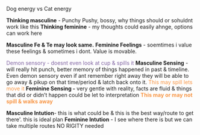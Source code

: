 Dog energy vs Cat energy

**Thinking masculine** - Punchy Pushy, bossy, why things should or sohuldnt work like this
**Thinking feminine** - my thoughts could easily ahnge, options can work here

**Masculine Fe & Te may look same.**
**Feminine Feelings** - soemtimes i value these feelings & sometimes i dont. Value is movable.

<font color="#8064a2">Demon sensory - doesnt even look at cup & spills it </font>
**Masculine Sensing** - will really hit punch, better memory of things happened in past & timeline.
Even demon sensory even if ant remember right away they will be able to go away & pikup on that time/period & latch back onto it.
<font color="#f79646">This may spill lets move it</font>
**Feminine Sensing -** very gentle with reality, facts are fluid & 
things that did or didn’t happen could be let to interpretation
<font color="#f79646">**This may or may not spill & walks <font color="#f79646">away</font>**</font>


**Masculine Intution**- this is what could be & this is the best way/route to get there'. this is ideal plan
**Feminine Intution** - I see where there is but we can take multiple routes NO RIGITY needed